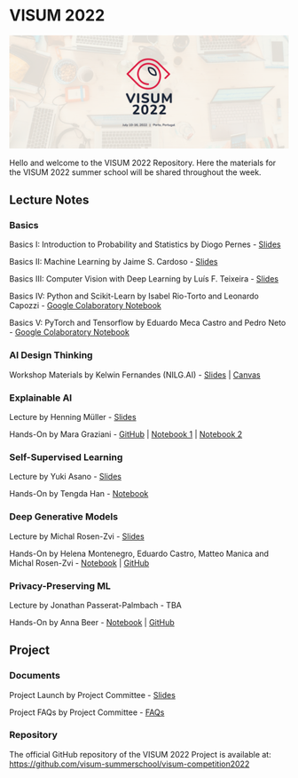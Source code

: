 # VISUM 2022
![VISUM2022](VISUM2022_banner.png)

Hello and welcome to the VISUM 2022 Repository.
Here the materials for the VISUM 2022 summer school will be shared throughout the week.

## Lecture Notes

### Basics
Basics I: Introduction to Probability and Statistics by Diogo Pernes - [Slides](basics-sessions/BasicsI_Introduction_to_Probability_and_Statistics.pdf)

Basics II: Machine Learning by Jaime S. Cardoso - [Slides](basics-sessions/BasicsII_Machine_Learning.pdf)

Basics III: Computer Vision with Deep Learning by Luís F. Teixeira - [Slides](basics-sessions/BasicsIII_Computer_Vision_with_Deep_Learning.pdf)

Basics IV: Python and Scikit-Learn by Isabel Rio-Torto and Leonardo Capozzi - [Google Colaboratory Notebook](basics-sessions/BasicsIV_Machine_Learning_with_Python_and_Scikit_learn.ipynb)

Basics V: PyTorch and Tensorflow by Eduardo Meca Castro and Pedro Neto - [Google Colaboratory Notebook](basics-sessions/BasicsV_Pytorch_and_Tensorflow.ipynb)

### AI Design Thinking
Workshop Materials by Kelwin Fernandes (NILG.AI) - [Slides](AI-design-thinking/AI_design_thinking_slides.pdf) | [Canvas](AI-design-thinking/AI_design_thinking_canvas.pdf)

### Explainable AI 
  Lecture by Henning Müller - [Slides](explainable-ai/presentationHenning_VISUMsummerschool2022_Interpretability.pdf)
  
  Hands-On by Mara Graziani - [GitHub](https://github.com/maragraziani/InterpretabilityVISUM22) | [Notebook 1](explainable-ai/Interpretability.ipynb) | [Notebook 2](explainable-ai/Uncertainty.ipynb)
  
### Self-Supervised Learning
  Lecture by Yuki Asano - [Slides](self-supervised-learning/VISUM-self-supervised-learning.pdf)
  
  Hands-On by Tengda Han - [Notebook](self-supervised-learning/VISUM_SSL_Tutorial.ipynb)
  
### Deep Generative Models
  Lecture by Michal Rosen-Zvi - [Slides](deep-generative-models/VISUM_GenerativeModels.pdf)
  
  Hands-On by Helena Montenegro, Eduardo Castro, Matteo Manica and Michal Rosen-Zvi - [Notebook](https://github.com/GT4SD/gt4sd-core/blob/main/notebooks/visum-2022-handson-generative-models.ipynb) | [GitHub](https://github.com/GT4SD/gt4sd-core)
  
### Privacy-Preserving ML
  Lecture by Jonathan Passerat-Palmbach - TBA
  
  Hands-On by Anna Beer - [Notebook](privacy-preserving-ml/Flower_Visum_2022.ipynb) | [GitHub](https://github.com/jopasserat/federated-learning-tutorial)


## Project
### Documents
Project Launch by Project Committee - [Slides](project/VISUM2022_Project_Launch.pdf)

Project FAQs by Project Committee - [FAQs](project/VISUM2022_Project_FAQs.pdf)

### Repository
The official GitHub repository of the VISUM 2022 Project is available at: https://github.com/visum-summerschool/visum-competition2022

